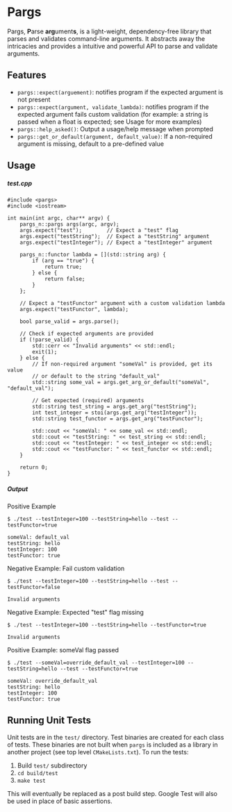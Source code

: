 # Pargs

Pargs, **P**arse **arg**ument**s**, is a light-weight, dependency-free library that parses and validates command-line arguments. It abstracts away the intricacies and provides a intuitive and powerful API to parse and validate arguments.

## Features
- `pargs::expect(arguement)`: notifies program if the expected argument is not present
- `pargs::expect(argument, validate_lambda)`: notifies program if the expected argument fails custom validation (for example: a string is passed when a float is expected; see Usage for more examples)
- `pargs::help_asked()`: Output a usage/help message when prompted
- `pargs::get_or_default(argument, default_value)`: If a non-required argument is missing, default to a pre-defined value

## Usage
##### test.cpp
```
#include <pargs>
#include <iostream>

int main(int argc, char** argv) {
    pargs_n::pargs args(argc, argv);
    args.expect("test");        // Expect a "test" flag
    args.expect("testString");  // Expect a "testString" argument
    args.expect("testInteger"); // Expect a "testInteger" argument

    pargs_n::functor lambda = [](std::string arg) {
        if (arg == "true") {
            return true;
        } else {
            return false;
        }
    };

	// Expect a "testFunctor" argument with a custom validation lambda
    args.expect("testFunctor", lambda);

    bool parse_valid = args.parse();

	// Check if expected arguments are provided
    if (!parse_valid) {
        std::cerr << "Invalid arguments" << std::endl;
        exit(1);
    } else {
    	// If non-required argument "someVal" is provided, get its value
        // or default to the string "default_val"
        std::string some_val = args.get_arg_or_default("someVal", "default_val");

        // Get expected (required) arguments
        std::string test_string = args.get_arg("testString");
        int test_integer = stoi(args.get_arg("testInteger"));
        std::string test_functor = args.get_arg("testFunctor");

        std::cout << "someVal: " << some_val << std::endl;
        std::cout << "testString: " << test_string << std::endl;
        std::cout << "testInteger: " << test_integer << std::endl;
        std::cout << "testFunctor: " << test_functor << std::endl;
    }

    return 0;
}
```
##### Output
Positive Example
```
$ ./test --testInteger=100 --testString=hello --test --testFunctor=true

someVal: default_val
testString: hello
testInteger: 100
testFunctor: true
```

Negative Example: Fail custom validation
```
$ ./test --testInteger=100 --testString=hello --test --testFunctor=false

Invalid arguments
```

Negative Example: Expected "test" flag missing
```
$ ./test --testInteger=100 --testString=hello --testFunctor=true

Invalid arguments
```

Positive Example: someVal flag passed
```
$ ./test --someVal=override_default_val --testInteger=100 --testString=hello --test --testFunctor=true

someVal: override_default_val
testString: hello
testInteger: 100
testFunctor: true
```
## Running Unit Tests
Unit tests are in the `test/` directory. Test binaries are created for each class of tests. These binaries are not 
built when `pargs` is included as a library in another project (see top level `CMakeLists.txt`). To run the tests:
1. Build `test/` subdirectory
2. `cd build/test`
3. `make test`

This will eventually be replaced as a post build step. Google Test will also be used in place of basic assertions.